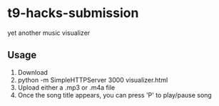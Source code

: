 # t9-hacks-submission
yet another music visualizer

## Usage
1. Download 
2. python -m SimpleHTTPServer 3000 visualizer.html
3. Upload either a .mp3 or .m4a file
4. Once the song title appears, you can press 'P' to play/pause song
